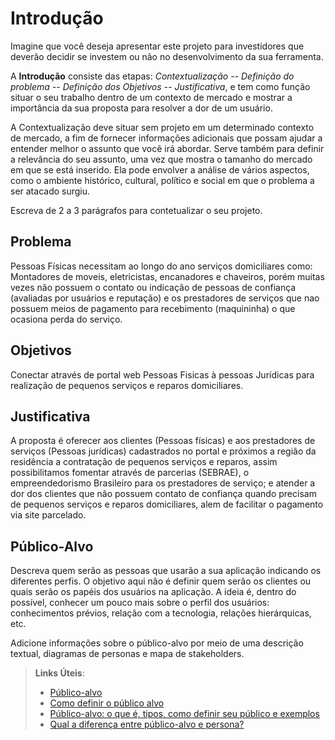 # Introdução

Imagine que você deseja apresentar este projeto para investidores que deverão decidir se investem ou não no desenvolvimento da sua ferramenta.

A **Introdução** consiste das etapas: *Contextualização -- Definição do problema -- Definição dos Objetivos -- Justificativa*, e tem como função situar o seu trabalho dentro de um contexto de mercado e mostrar a importância da sua proposta para resolver a dor de um usuário.

A Contextualização deve situar sem projeto em um determinado contexto de mercado, a fim de fornecer informações adicionais que possam ajudar a entender melhor o assunto que você irá abordar. Serve também para definir a relevância do seu assunto, uma vez que mostra o tamanho do mercado em que se está inserido. Ela pode envolver a análise de vários aspectos, como o ambiente histórico, cultural, político e social em que o problema a ser atacado surgiu.

Escreva de 2 a 3 parágrafos para contetualizar o seu projeto.

## Problema

Pessoas Físicas necessitam ao longo do ano serviços domiciliares como: Montadores de moveis, eletricistas, encanadores e chaveiros, porém muitas vezes não possuem o contato ou indicação de pessoas de confiança (avaliadas por usuários e reputação) e os prestadores de serviços que nao possuem meios de pagamento para recebimento (maquininha) o que ocasiona perda do serviço.

## Objetivos

Conectar através de portal web Pessoas Fisicas à pessoas Jurídicas para realização de pequenos serviços e reparos domiciliares.

## Justificativa

A proposta é oferecer aos clientes (Pessoas físicas) e aos prestadores de serviços (Pessoas jurídicas) cadastrados no portal e próximos a região da residência a contratação de pequenos serviços e reparos, assim possibilitamos fomentar  através de parcerias (SEBRAE), o empreendedorismo Brasileiro para os prestadores de serviço; e atender a dor dos clientes que não possuem contato de confiança quando precisam de pequenos serviços e reparos domiciliares, alem de facilitar o pagamento via site parcelado.

## Público-Alvo

Descreva quem serão as pessoas que usarão a sua aplicação indicando os diferentes perfis. O objetivo aqui não é definir quem serão os clientes ou quais serão os papéis dos usuários na aplicação. A ideia é, dentro do possível, conhecer um pouco mais sobre o perfil dos usuários: conhecimentos prévios, relação com a tecnologia, relações hierárquicas, etc.

Adicione informações sobre o público-alvo por meio de uma descrição textual, diagramas de personas e mapa de stakeholders.

> **Links Úteis**:
> - [Público-alvo](https://blog.hotmart.com/pt-br/publico-alvo/)
> - [Como definir o público alvo](https://exame.com/pme/5-dicas-essenciais-para-definir-o-publico-alvo-do-seu-negocio/)
> - [Público-alvo: o que é, tipos, como definir seu público e exemplos](https://klickpages.com.br/blog/publico-alvo-o-que-e/)
> - [Qual a diferença entre público-alvo e persona?](https://rockcontent.com/blog/diferenca-publico-alvo-e-persona/)
